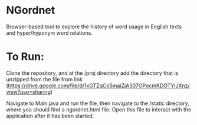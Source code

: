 # NGordnet

Browser-based tool to explore the history of word usage in English texts and hyper/hyponym word relations.

# To Run:

Clone the repository, and at the /proj directory add the directory that is unzipped from the file from link (https://drive.google.com/file/d/1xGTZqCo5maiZjA307OPocmKDOTYlJXnz/view?usp=sharing)

Navigate to Main.java and run the file, then navigate to the /static directory, where you should find a ngordnet.html file. Open this file to interact with the application after it has been started.
